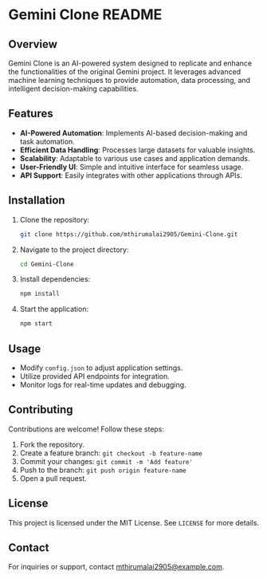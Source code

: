 # Gemini Clone README

## Overview
Gemini Clone is an AI-powered system designed to replicate and enhance the functionalities of the original Gemini project. It leverages advanced machine learning techniques to provide automation, data processing, and intelligent decision-making capabilities.

## Features
- **AI-Powered Automation**: Implements AI-based decision-making and task automation.
- **Efficient Data Handling**: Processes large datasets for valuable insights.
- **Scalability**: Adaptable to various use cases and application demands.
- **User-Friendly UI**: Simple and intuitive interface for seamless usage.
- **API Support**: Easily integrates with other applications through APIs.

## Installation
1. Clone the repository:
   ```sh
   git clone https://github.com/mthirumalai2905/Gemini-Clone.git
   ```
2. Navigate to the project directory:
   ```sh
   cd Gemini-Clone
   ```
3. Install dependencies:
   ```sh
   npm install
   ```
4. Start the application:
   ```sh
   npm start
   ```

## Usage
- Modify `config.json` to adjust application settings.
- Utilize provided API endpoints for integration.
- Monitor logs for real-time updates and debugging.

## Contributing
Contributions are welcome! Follow these steps:
1. Fork the repository.
2. Create a feature branch: `git checkout -b feature-name`
3. Commit your changes: `git commit -m 'Add feature'`
4. Push to the branch: `git push origin feature-name`
5. Open a pull request.

## License
This project is licensed under the MIT License. See `LICENSE` for more details.

## Contact
For inquiries or support, contact [mthirumalai2905@example.com](mailto:mthirumalai2905@example.com).

